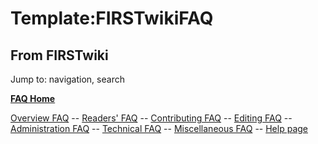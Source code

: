 # Template:FIRSTwikiFAQ

## From FIRSTwiki

Jump to: navigation, search

**[FAQ Home](FIRSTwiki:User_questions "FIRSTwiki:User questions")**

[Overview FAQ](FIRSTwiki:Overview_FAQ "FIRSTwiki:Overview FAQ") -- [Readers' FAQ](/index.php?title=FIRSTwiki:Readers%27_FAQ&action=edit "FIRSTwiki:Readers' FAQ") -- [Contributing FAQ](/index.php?title=FIRSTwiki:Contributing_FAQ&action=edit "FIRSTwiki:Contributing FAQ") -- [Editing FAQ](FIRSTwiki:Editing_FAQ "FIRSTwiki:Editing FAQ") -- [Administration FAQ](/index.php?title=FIRSTwiki:Administration_FAQ&action=edit "FIRSTwiki:Administration FAQ") -- [Technical FAQ](/index.php?title=FIRSTwiki:Technical_FAQ&action=edit "FIRSTwiki:Technical
FAQ") -- [Miscellaneous FAQ](/index.php?title=FIRSTwiki:Miscellaneous_FAQ&action=edit "FIRSTwiki:Miscellaneous FAQ") -- [Help page](FIRSTwiki:Help "FIRSTwiki:Help")
